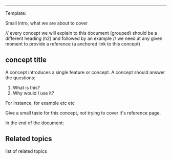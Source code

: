 <!--
title: "Netdata Views"
custom_edit_url: "https://github.com/netdata/learn/blob/master/docs/concepts/netdata-hub/netdata-views.md"
learn_status: "Published"
learn_topic_type: "Concepts"
learn_rel_path: "netdata-hub"
learn_docs_purpose: "Present the Netdata Hub's views/tabs, not focusing on dashboards which we explain them in depth in visualizations"
learn_repo_doc: "True"
-->


**********************************************************************
Template:

Small intro, what we are about to cover

// every concept we will explain to this document (grouped) should be a different heading (h2) and followed by an example
// we need at any given moment to provide a reference (a anchored link to this concept)
## concept title

A concept introduces a single feature or concept. A concept should answer the questions:

1. What is this?
2. Why would I use it?

For instance, for example etc etc

Give a small taste for this concept, not trying to cover it's reference page. 

In the end of the document:

## Related topics

list of related topics

